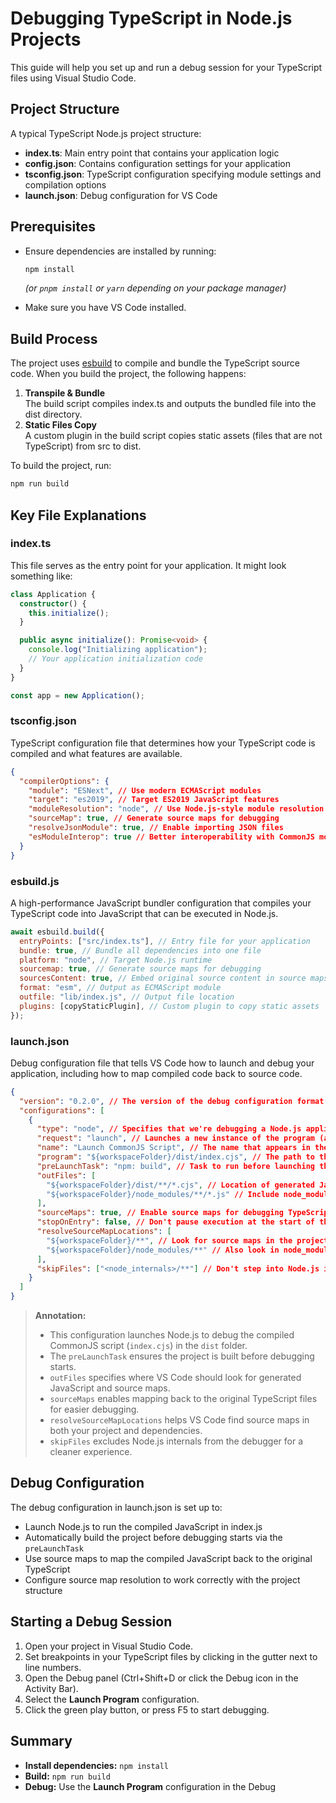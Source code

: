 # Debugging TypeScript in Node.js Projects

This guide will help you set up and run a debug session for your TypeScript files using Visual Studio Code.

## Project Structure

A typical TypeScript Node.js project structure:

- **index.ts**: Main entry point that contains your application logic
- **config.json**: Contains configuration settings for your application
- **tsconfig.json**: TypeScript configuration specifying module settings and compilation options
- **launch.json**: Debug configuration for VS Code

## Prerequisites

- Ensure dependencies are installed by running:

  ```sh
  npm install
  ```

  _(or `pnpm install` or `yarn` depending on your package manager)_

- Make sure you have VS Code installed.

## Build Process

The project uses [esbuild](https://esbuild.github.io/) to compile and bundle the TypeScript source code. When you build the project, the following happens:

1. **Transpile & Bundle**  
   The build script compiles index.ts and outputs the bundled file into the dist directory.
2. **Static Files Copy**  
   A custom plugin in the build script copies static assets (files that are not TypeScript) from src to dist.

To build the project, run:

```sh
npm run build
```

## Key File Explanations

### index.ts

This file serves as the entry point for your application. It might look something like:

```typescript
class Application {
  constructor() {
    this.initialize();
  }

  public async initialize(): Promise<void> {
    console.log("Initializing application");
    // Your application initialization code
  }
}

const app = new Application();
```

### tsconfig.json

TypeScript configuration file that determines how your TypeScript code is compiled and what features are available.

```json
{
  "compilerOptions": {
    "module": "ESNext", // Use modern ECMAScript modules
    "target": "es2019", // Target ES2019 JavaScript features
    "moduleResolution": "node", // Use Node.js-style module resolution
    "sourceMap": true, // Generate source maps for debugging
    "resolveJsonModule": true, // Enable importing JSON files
    "esModuleInterop": true // Better interoperability with CommonJS modules
  }
}
```

### esbuild.js

A high-performance JavaScript bundler configuration that compiles your TypeScript code into JavaScript that can be executed in Node.js.

```js
await esbuild.build({
  entryPoints: ["src/index.ts"], // Entry file for your application
  bundle: true, // Bundle all dependencies into one file
  platform: "node", // Target Node.js runtime
  sourcemap: true, // Generate source maps for debugging
  sourcesContent: true, // Embed original source content in source maps
  format: "esm", // Output as ECMAScript module
  outfile: "lib/index.js", // Output file location
  plugins: [copyStaticPlugin], // Custom plugin to copy static assets
});
```

### launch.json

Debug configuration file that tells VS Code how to launch and debug your application, including how to map compiled code back to source code.

```json
{
  "version": "0.2.0", // The version of the debug configuration format
  "configurations": [
    {
      "type": "node", // Specifies that we're debugging a Node.js application
      "request": "launch", // Launches a new instance of the program (as opposed to "attach" to existing)
      "name": "Launch CommonJS Script", // The name that appears in the debug dropdown menu
      "program": "${workspaceFolder}/dist/index.cjs", // The path to the executable file to debug
      "preLaunchTask": "npm: build", // Task to run before launching the debugger (builds the project)
      "outFiles": [
        "${workspaceFolder}/dist/**/*.cjs", // Location of generated JavaScript files
        "${workspaceFolder}/node_modules/**/*.js" // Include node_modules for library debugging
      ],
      "sourceMaps": true, // Enable source maps for debugging TypeScript directly
      "stopOnEntry": false, // Don't pause execution at the start of the program
      "resolveSourceMapLocations": [
        "${workspaceFolder}/**", // Look for source maps in the project directory
        "${workspaceFolder}/node_modules/**" // Also look in node_modules for library source maps
      ],
      "skipFiles": ["<node_internals>/**"] // Don't step into Node.js internal code when debugging
    }
  ]
}
```

> **Annotation:**  
> - This configuration launches Node.js to debug the compiled CommonJS script (`index.cjs`) in the `dist` folder.  
> - The `preLaunchTask` ensures the project is built before debugging starts.  
> - `outFiles` specifies where VS Code should look for generated JavaScript and source maps.  
> - `sourceMaps` enables mapping back to the original TypeScript files for easier debugging.  
> - `resolveSourceMapLocations` helps VS Code find source maps in both your project and dependencies.  
> - `skipFiles` excludes Node.js internals from the debugger for a cleaner experience.

## Debug Configuration

The debug configuration in launch.json is set up to:

- Launch Node.js to run the compiled JavaScript in index.js
- Automatically build the project before debugging starts via the `preLaunchTask`
- Use source maps to map the compiled JavaScript back to the original TypeScript
- Configure source map resolution to work correctly with the project structure

## Starting a Debug Session

1. Open your project in Visual Studio Code.
2. Set breakpoints in your TypeScript files by clicking in the gutter next to line numbers.
3. Open the Debug panel (Ctrl+Shift+D or click the Debug icon in the Activity Bar).
4. Select the **Launch Program** configuration.
5. Click the green play button, or press F5 to start debugging.

## Summary

- **Install dependencies:** `npm install`
- **Build:** `npm run build`
- **Debug:** Use the **Launch Program** configuration in the Debug